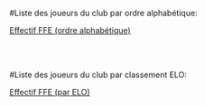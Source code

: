 #Liste des joueurs du club par ordre alphabétique:

<a href= "http://www.echecs.asso.fr/ListeJoueurs.aspx?Action=JOUEURCLUBREF&ClubRef=945">Effectif FFE (ordre alphabétique)</a>

<br/>
<br/>

#Liste des joueurs du club par classement ELO:

<a href= "http://www.echecs.asso.fr/ListeJoueurs.aspx?Action=JOUEURCLUBREF&JrTri=Elo&ClubRef=945">Effectif FFE (par ELO)</a>
